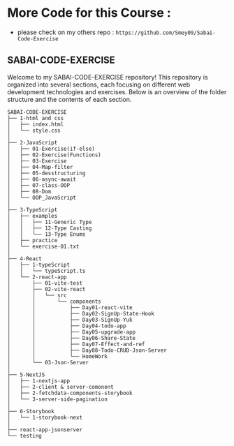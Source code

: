 # More Code for this Course :
  - please check on my others repo :
```https://github.com/Smey09/Sabai-Code-Exercise```

## SABAI-CODE-EXERCISE

Welcome to my SABAI-CODE-EXERCISE repository! This repository is organized into several sections, each focusing on different web development technologies and exercises. Below is an overview of the folder structure and the contents of each section.

```plaintext
SABAI-CODE-EXERCISE
├── 1-html and css
│   ├── index.html
│   └── style.css
│
├── 2-JavaScript
│   ├── 01-Exercise(if-else)
│   ├── 02-Exercise(Functions)
│   ├── 03-Exercise
│   ├── 04-Map-filter
│   ├── 05-desstructuring
│   ├── 06-async-await
│   ├── 07-class-OOP
│   ├── 08-Dom
│   └── OOP_JavaScript
│
├── 3-TypeScript
│   ├── examples
│   │   ├── 11-Generic Type
│   │   ├── 12-Type Casting
│   │   └── 13-Type Enums
│   ├── practice
│   └── exercise-01.txt
│
├── 4-React
│   ├── 1-typeScript
│   │   └── typeScript.ts
│   └── 2-react-app
│       ├── 01-vite-test
│       ├── 02-vite-react
│       │   └── src
│       │       └── components
│       │           ├── Day01-react-vite
│       │           ├── Day02-SignUp-State-Hook
│       │           ├── Day03-SignUp-Yuk
│       │           ├── Day04-todo-app
│       │           ├── Day05-upgrade-app
│       │           ├── Day06-Share-State
│       │           ├── Day07-Effect-and-ref
│       │           ├── Day08-Todo-CRUD-Json-Server
│       │           └── HomeWork
│       └── 03-Json-Server
│
├── 5-NextJS
│   ├── 1-nextjs-app
│   ├── 2-client & server-comonent
│   ├── 2-fetchdata-components-storybook
│   └── 3-server-side-pagination
│
├── 6-Storybook
│   └── 1-storybook-next
│
├── react-app-jsonserver
└── testing
```
